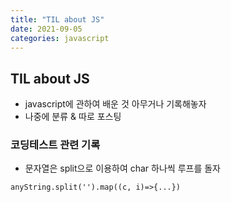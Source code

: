 ```yaml
---
title: "TIL about JS"
date: 2021-09-05
categories: javascript
---
```


## TIL about JS

- javascript에 관하여 배운 것 아무거나 기록해놓자
- 나중에 분류 & 따로 포스팅

### 코딩테스트 관련 기록
- 문자열은 split으로 이용하여 char 하나씩 루프를 돌자
```
anyString.split('').map((c, i)=>{...}) 
```
